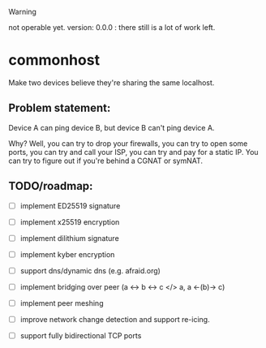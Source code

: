 > [!WARNING]
> not operable yet.
> version: 0.0.0 : there still is a lot of work left.

# commonhost
Make two devices believe they're sharing the same localhost.

## Problem statement:

Device A can ping device B, but device B can't ping device A. 

Why? Well, you can try to drop your firewalls, you can try to open some ports, you can try and call your ISP, you can try and pay for a static IP. You can try to figure out if you're behind a CGNAT or symNAT. 


## TODO/roadmap:

- [ ] implement ED25519 signature
- [ ] implement x25519 encryption
- [ ] implement dilithium signature
- [ ] implement kyber encryption
- [ ] support dns/dynamic dns (e.g. afraid.org)
- [ ] implement bridging over peer (a <-> b <-> c </> a, a <-(b)-> c)
- [ ] implement peer meshing
- [ ] improve network change detection and support re-icing.
- [ ] support fully bidirectional TCP ports

